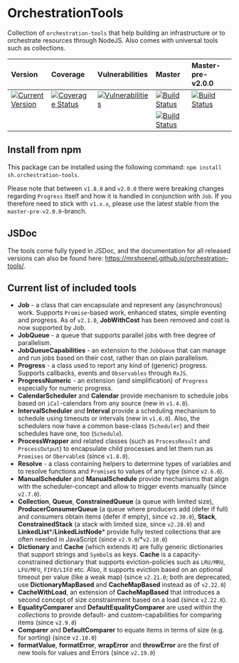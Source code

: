 # OrchestrationTools
Collection of `orchestration-tools` that help building an infrastructure or to orchestrate resources through NodeJS. Also comes with universal tools such as collections.

|Version|Coverage|Vulnerabilities|Master|Master-pre-v2.0.0|
|:-|:-|:-|:-|:-|
|[![Current Version](https://img.shields.io/npm/v/sh.orchestration-tools.svg)](https://www.npmjs.com/package/sh.orchestration-tools)|[![Coverage Status](https://coveralls.io/repos/github/MrShoenel/orchestration-tools/badge.svg?branch=master)](https://coveralls.io/github/MrShoenel/orchestration-tools?branch=master)|[![Vulnerabilities](https://snyk.io/test/github/MrShoenel/orchestration-tools/badge.svg)](https://snyk.io/test/github/MrShoenel/orchestration-tools)|[![Build Status](https://api.travis-ci.org/MrShoenel/orchestration-tools.svg?branch=master)](https://travis-ci.org/MrShoenel/orchestration-tools)|[![Build Status](https://api.travis-ci.org/MrShoenel/orchestration-tools.svg?branch=master-pre-v2.0.0)](https://travis-ci.org/MrShoenel/orchestration-tools)|
||||[![Build Status](https://github.com/MrShoenel/orchestration-tools/workflows/Node.js%20CI/badge.svg?branch=master)](https://github.com/MrShoenel/orchestration-tools/actions?query=workflow%3A%22Node.js+CI%22)||


## Install from npm
This package can be installed using the following command: `npm install sh.orchestration-tools`.

Please note that between `v1.8.0` and `v2.0.0` there were breaking changes regarding `Progress` itself and how it is handled in conjunction with `Job`. If you therefore need to stick with `v1.x.x`, please use the latest stable from the `master-pre-v2.0.0`-branch.

## JSDoc

The tools come fully typed in JSDoc, and the documentation for all released versions can also be found here: <https://mrshoenel.github.io/orchestration-tools/>.

## Current list of included tools
* __Job__ - a class that can encapsulate and represent any (asynchronous) work. Supports `Promise`-based work, enhanced states, simple eventing and progress. As of `v2.1.0`, __JobWithCost__ has been removed and cost is now supported by Job.
* __JobQueue__ - a queue that supports parallel jobs with free degree of parallelism.
* __JobQueueCapabilities__ - an extension to the `JobQueue` that can manage and run jobs based on their cost, rather than on plain parallelism.
* __Progress__ - a class used to report any kind of (generic) progress. Supports callbacks, events and `Observables` through `RxJS`.
* __ProgressNumeric__ - an extension (and simplification) of `Progress` especially for numeric progress.
* __CalendarScheduler__ and __Calendar__ provide mechanism to schedule jobs based on `iCal`-calendars from any source (new in `v1.4.0`).
* __IntervalScheduler__ and __Interval__ provide a scheduling mechanism to schedule using timeouts or intervals (new in `v1.6.0`). Also, the schedulers now have a common base-class (`Scheduler`) and their schedules have one, too (`Schedule`).
* __ProcessWrapper__ and related classes (such as `ProcessResult` and `ProcessOutput`) to encapsulate child processes and let them run as `Promises` or `Obervable`s (since `v1.8.0`).
* __Resolve__ - a class containing helpers to determine types of variables and to resolve functions and `Promise`s to values of any type (since `v2.6.0`).
* __ManualScheduler__ and __ManualSchedule__ provide mechanisms that align with the scheduler-concept and allow to trigger events manually (since `v2.7.0`).
* __Collection__, __Queue__, __ConstrainedQueue__ (a queue with limited size), __ProducerConsumerQueue__ (a queue where producers add (defer if full) and consumers obtain items (defer if empty), since `v2.30.0`), __Stack__, __ConstrainedStack__ (a stack with limited size, since `v2.28.0`) and __LinkedList__\*/__LinkedListNode__\* provide fully tested collections that are often needed in JavaScript (since `v2.9.0`/\*`v2.10.0`)
* __Dictionary__ and __Cache__ (which extends it) are fully generic dictionaries that support strings and `Symbol`s as keys. __Cache__ is a capacity-constrained dictionary that supports eviction-policies such as `LRU/MRU`, `LFU/MFU`, `FIFO/LIFO` etc. Also, it supports eviction based on an optional timeout per value (like a weak map) (since `v2.21.0`; both are deprecated, use __DictionaryMapBased__ and __CacheMapBased__ instead as of `v2.22.0`)
* __CacheWithLoad__, an extension of __CacheMapBased__ that introduces a second concept of size constrainment based on a load (since `v2.22.0`).
* __EqualityComparer__ and __DefaultEqualityComparer__ are used within the *collections* to provide default- and custom-capabilities for comparing items (since `v2.9.0`)
* __Comparer__ and __DefaultComparer__ to equate items in terms of size (e.g. for sorting) (since `v2.10.0`)
* __formatValue__, __formatError__, __wrapError__ and __throwError__ are the first of new tools for values and Errors (since `v2.19.0`)
